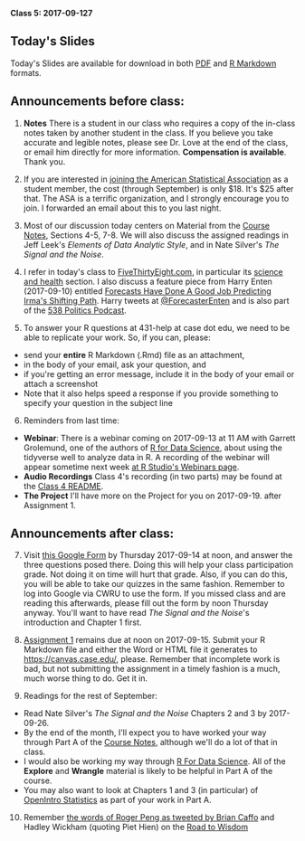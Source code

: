 **Class 5: 2017-09-127**

## Today's Slides

Today's Slides are available for download in both [PDF](https://github.com/THOMASELOVE/431slides/blob/master/class_05/431_2017_class-05-slides.pdf) and [R Markdown](https://github.com/THOMASELOVE/431slides/blob/master/class_05/431_2017_class-05-slides.Rmd) formats.

## Announcements before class:

1. **Notes** There is a student in our class who requires a copy of the in-class notes taken by another student in the class. If you believe you take accurate and legible notes, please see Dr. Love at the end of the class, or email him directly for more information. **Compensation is available**. Thank you.

2. If you are interested in [joining the American Statistical Association](https://www.amstat.org/ASA/JoinRenew/JoinMemberType.aspx?membertype=IREG&utm_source=informz&utm_medium=email&utm_campaign=asa&_zs=XgXOe1&_zl=hsKA4) as a student member, the cost (through September) is only $18. It's $25 after that. The ASA is a terrific organization, and I strongly encourage you to join. I forwarded an email about this to you last night.

3. Most of our discussion today centers on Material from the [Course Notes](https://thomaselove.github.io/431notes/), Sections 4-5, 7-8. We will also discuss the assigned readings in Jeff Leek's *Elements of Data Analytic Style*, and in Nate Silver's *The Signal and the Noise*.

4. I refer in today's class to [FiveThirtyEight.com](http://fivethirtyeight.com/), in particular its [science and health](https://fivethirtyeight.com/science/) section. I also discuss a feature piece from Harry Enten (2017-09-10) entitled [Forecasts Have Done A Good Job Predicting Irma's Shifting Path](https://fivethirtyeight.com/features/forecasts-have-done-a-good-job-predicting-irmas-shifting-path/). Harry tweets at [@ForecasterEnten](https://twitter.com/ForecasterEnten) and is also part of the [538 Politics Podcast](https://fivethirtyeight.com/tag/politics-podcast/).

5. To answer your R questions at 431-help at case dot edu, we need to be able to replicate your work. So, if you can, please:

  - send your **entire** R Markdown (.Rmd) file as an attachment,
  - in the body of your email, ask your question, and
  - if you're getting an error message, include it in the body of your email or attach a screenshot
  - Note that it also helps speed a response if you provide something to specify your question in the subject line

6. Reminders from last time:

  - **Webinar**: There is a webinar coming on 2017-09-13 at 11 AM with Garrett Grolemund, one of the authors of [R for Data Science](http://r4ds.had.co.nz/), about using the tidyverse well to analyze data in R. A recording of the webinar will appear sometime next week [at R Studio's Webinars page](https://www.rstudio.com/resources/webinars/).
  - **Audio Recordings** Class 4's recording (in two parts) may be found at the [Class 4 README](https://github.com/THOMASELOVE/431slides/tree/master/class_04).
  - **The Project** I'll have more on the Project for you on 2017-09-19. after Assignment 1.

## Announcements after class:

7. Visit [this Google Form](https://goo.gl/forms/U3a9r3qNRI5XPNQg2) by Thursday 2017-09-14 at noon, and answer the three questions posed there. Doing this will help your class participation grade. Not doing it on time will hurt that grade. Also, if you can do this, you will be able to take our quizzes in the same fashion. Remember to log into Google via CWRU to use the form. If you missed class and are reading this afterwards, please fill out the form by noon Thursday anyway. You'll want to have read *The Signal and the Noise*'s introduction and Chapter 1 first. 

8. [Assignment 1](https://github.com/THOMASELOVE/431homework/blob/master/431-2017_assignment-1.md) remains due at noon on 2017-09-15. Submit your R Markdown file and either the Word or HTML file it generates to https://canvas.case.edu/, please. Remember that incomplete work is bad, but not submitting the assignment in a timely fashion is a much, much worse thing to do. Get it in.

9. Readings for the rest of September:

- Read Nate Silver's *The Signal and the Noise* Chapters 2 and 3 by 2017-09-26.
- By the end of the month, I'll expect you to have worked your way through Part A of the [Course Notes](https://thomaselove.github.io/431notes/), although we'll do a lot of that in class.
- I would also be working my way through [R For Data Science](http://r4ds.had.co.nz/). All of the **Explore** and **Wrangle** material is likely to be helpful in Part A of the course.
- You may also want to look at Chapters 1 and 3 (in particular) of [OpenIntro Statistics](https://www.openintro.org/stat/textbook.php) as part of your work in Part A.

10. Remember [the words of Roger Peng as tweeted by Brian Caffo](https://twitter.com/bcaffo/status/859864563218620420) and Hadley Wickham (quoting Piet Hien) on the [Road to Wisdom](https://twitter.com/hadleywickham/status/878267930651140097)
